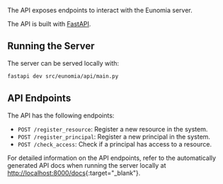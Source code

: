 The API exposes endpoints to interact with the Eunomia server.

The API is built with [FastAPI][fastapi-docs].

## Running the Server

The server can be served locally with:

```bash
fastapi dev src/eunomia/api/main.py
```

## API Endpoints

The API has the following endpoints:

- `POST /register_resource`: Register a new resource in the system.
- `POST /register_principal`: Register a new principal in the system.
- `POST /check_access`: Check if a principal has access to a resource.

For detailed information on the API endpoints, refer to the automatically generated API docs when running the server locally at [http://localhost:8000/docs](http://localhost:8000/docs){:target="\_blank"}.

[fastapi-docs]: https://fastapi.tiangolo.com/
